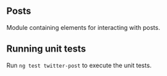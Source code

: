 ## Posts

Module containing elements for interacting with posts.

## Running unit tests

Run `ng test twitter-post` to execute the unit tests.
